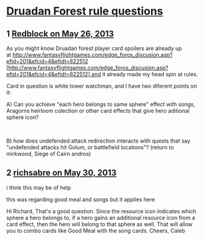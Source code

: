 # [Druadan Forest rule questions](https://community.fantasyflightgames.com/topic/84355-druadan-forest-rule-questions/)

## 1 [Redblock on May 26, 2013](https://community.fantasyflightgames.com/topic/84355-druadan-forest-rule-questions/?do=findComment&comment=799193)

As you might know Druadan forest player card spoilers are already up at http://www.fantasyflightgames.com/edge_foros_discusion.asp?efid=201&efcid=4&efidt=822512 [http://www.fantasyflightgames.com/edge_foros_discusion.asp?efid=201&efcid=4&efidt=822512] and it already made my head spin at rules.

Card in question is white tower watchman, and I have two diferent points on it:

A) Can you achieve "each hero belongs to same sphere" effect with songs, Aragorns heirloom colection or other card effects that give hero aditional sphere icon?

 

B) how does undefended attack redirection interacts with quests that say "undefended attacks hit Golum, or battlefield locations"? (return to mirkwood, Siege of Cairn andros)

## 2 [richsabre on May 30, 2013](https://community.fantasyflightgames.com/topic/84355-druadan-forest-rule-questions/?do=findComment&comment=800401)

i think this may be of help

this was regarding good meal and songs but it applies here

Hi Richard,
That's a good question. Since the resource icon indicates which sphere a hero belongs to, if a hero gains an additional resource icon from a card effect, then the hero will belong to that sphere as well. That will allow you to combo cards like Good Meal with the song cards.
Cheers,
Caleb

